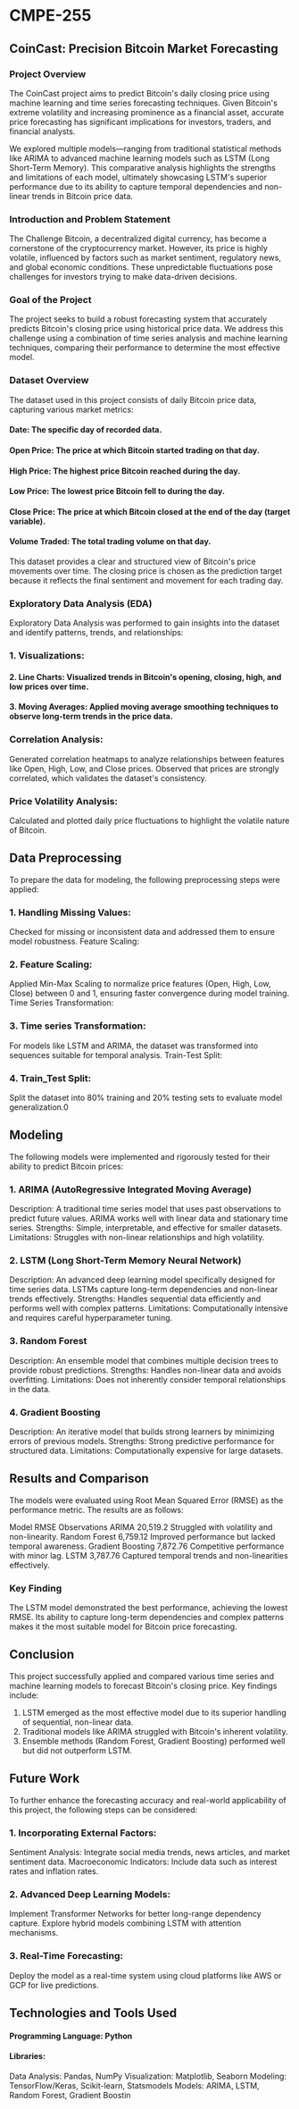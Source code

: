 # CMPE-255

## CoinCast: Precision Bitcoin Market Forecasting

### Project Overview

The CoinCast project aims to predict Bitcoin's daily closing price using machine learning and time series forecasting techniques. Given Bitcoin's extreme volatility and increasing prominence as a financial asset, accurate price forecasting has significant implications for investors, traders, and financial analysts.

We explored multiple models—ranging from traditional statistical methods like ARIMA to advanced machine learning models such as LSTM (Long Short-Term Memory). This comparative analysis highlights the strengths and limitations of each model, ultimately showcasing LSTM's superior performance due to its ability to capture temporal dependencies and non-linear trends in Bitcoin price data.

### Introduction and Problem Statement

The Challenge
Bitcoin, a decentralized digital currency, has become a cornerstone of the cryptocurrency market. However, its price is highly volatile, influenced by factors such as market sentiment, regulatory news, and global economic conditions. These unpredictable fluctuations pose challenges for investors trying to make data-driven decisions.

### Goal of the Project

The project seeks to build a robust forecasting system that accurately predicts Bitcoin's closing price using historical price data. We address this challenge using a combination of time series analysis and machine learning techniques, comparing their performance to determine the most effective model.

### Dataset Overview

The dataset used in this project consists of daily Bitcoin price data, capturing various market metrics:

#### Date: The specific day of recorded data.
#### Open Price: The price at which Bitcoin started trading on that day.
#### High Price: The highest price Bitcoin reached during the day.
#### Low Price: The lowest price Bitcoin fell to during the day.
#### Close Price: The price at which Bitcoin closed at the end of the day (target variable).
#### Volume Traded: The total trading volume on that day.
This dataset provides a clear and structured view of Bitcoin's price movements over time. The closing price is chosen as the prediction target because it reflects the final sentiment and movement for each trading day.



### Exploratory Data Analysis (EDA)

Exploratory Data Analysis was performed to gain insights into the dataset and identify patterns, trends, and relationships:

### 1. Visualizations:

#### 2. Line Charts: Visualized trends in Bitcoin's opening, closing, high, and low prices over time.
#### 3. Moving Averages: Applied moving average smoothing techniques to observe long-term trends in the price data.

### Correlation Analysis:

Generated correlation heatmaps to analyze relationships between features like Open, High, Low, and Close prices.
Observed that prices are strongly correlated, which validates the dataset's consistency.
### Price Volatility Analysis:

Calculated and plotted daily price fluctuations to highlight the volatile nature of Bitcoin.

## Data Preprocessing

To prepare the data for modeling, the following preprocessing steps were applied:

### 1. Handling Missing Values:

Checked for missing or inconsistent data and addressed them to ensure model robustness.
Feature Scaling:

### 2. Feature Scaling:

Applied Min-Max Scaling to normalize price features (Open, High, Low, Close) between 0 and 1, ensuring faster convergence during model training.
Time Series Transformation:

### 3. Time series Transformation:
For models like LSTM and ARIMA, the dataset was transformed into sequences suitable for temporal analysis.
Train-Test Split:

### 4. Train_Test Split:
Split the dataset into 80% training and 20% testing sets to evaluate model generalization.0

## Modeling

The following models were implemented and rigorously tested for their ability to predict Bitcoin prices:

### 1. ARIMA (AutoRegressive Integrated Moving Average)
Description: A traditional time series model that uses past observations to predict future values. ARIMA works well with linear data and stationary time series.
Strengths: Simple, interpretable, and effective for smaller datasets.
Limitations: Struggles with non-linear relationships and high volatility.
### 2. LSTM (Long Short-Term Memory Neural Network)
Description: An advanced deep learning model specifically designed for time series data. LSTMs capture long-term dependencies and non-linear trends effectively.
Strengths: Handles sequential data efficiently and performs well with complex patterns.
Limitations: Computationally intensive and requires careful hyperparameter tuning.
### 3. Random Forest
Description: An ensemble model that combines multiple decision trees to provide robust predictions.
Strengths: Handles non-linear data and avoids overfitting.
Limitations: Does not inherently consider temporal relationships in the data.
### 4. Gradient Boosting
Description: An iterative model that builds strong learners by minimizing errors of previous models.
Strengths: Strong predictive performance for structured data.
Limitations: Computationally expensive for large datasets.

## Results and Comparison

The models were evaluated using Root Mean Squared Error (RMSE) as the performance metric. The results are as follows:

Model	RMSE	Observations
ARIMA	            20,519.2	  Struggled with volatility and non-linearity.
Random Forest	    6,759.12	  Improved performance but lacked temporal awareness.
Gradient Boosting	7,872.76	  Competitive performance with minor lag.
LSTM	            3,787.76	  Captured temporal trends and non-linearities effectively.

### Key Finding

The LSTM model demonstrated the best performance, achieving the lowest RMSE. Its ability to capture long-term dependencies and complex patterns makes it the most suitable model for Bitcoin price forecasting.

## Conclusion

This project successfully applied and compared various time series and machine learning models to forecast Bitcoin's closing price. Key findings include:

1. LSTM emerged as the most effective model due to its superior handling of sequential, non-linear data.
2. Traditional models like ARIMA struggled with Bitcoin's inherent volatility.
3. Ensemble methods (Random Forest, Gradient Boosting) performed well but did not outperform LSTM.

## Future Work

To further enhance the forecasting accuracy and real-world applicability of this project, the following steps can be considered:

### 1. Incorporating External Factors:
Sentiment Analysis: Integrate social media trends, news articles, and market sentiment data.
Macroeconomic Indicators: Include data such as interest rates and inflation rates.

### 2. Advanced Deep Learning Models:
Implement Transformer Networks for better long-range dependency capture.
Explore hybrid models combining LSTM with attention mechanisms.
### 3. Real-Time Forecasting:

Deploy the model as a real-time system using cloud platforms like AWS or GCP for live predictions.

## Technologies and Tools Used

#### Programming Language: Python
#### Libraries:
Data Analysis: Pandas, NumPy
Visualization: Matplotlib, Seaborn
Modeling: TensorFlow/Keras, Scikit-learn, Statsmodels
Models: ARIMA, LSTM, Random Forest, Gradient Boostin
